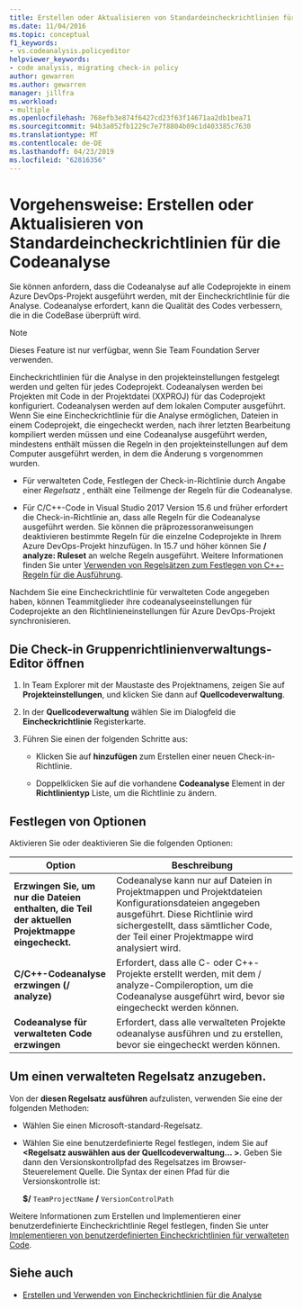 ```yaml
---
title: Erstellen oder Aktualisieren von Standardeincheckrichtlinien für die Codeanalyse
ms.date: 11/04/2016
ms.topic: conceptual
f1_keywords:
- vs.codeanalysis.policyeditor
helpviewer_keywords:
- code analysis, migrating check-in policy
author: gewarren
ms.author: gewarren
manager: jillfra
ms.workload:
- multiple
ms.openlocfilehash: 768efb3e874f6427cd23f63f14671aa2db1bea71
ms.sourcegitcommit: 94b3a052fb1229c7e7f8804b09c1d403385c7630
ms.translationtype: MT
ms.contentlocale: de-DE
ms.lasthandoff: 04/23/2019
ms.locfileid: "62816356"
---
```

# <a name="how-to-create-or-update-standard-code-analysis-check-in-policies"></a>Vorgehensweise: Erstellen oder Aktualisieren von Standardeincheckrichtlinien für die Codeanalyse

Sie können anfordern, dass die Codeanalyse auf alle Codeprojekte in einem Azure DevOps-Projekt ausgeführt werden, mit der Eincheckrichtlinie für die Analyse. Codeanalyse erfordert, kann die Qualität des Codes verbessern, die in die CodeBase überprüft wird.

> [!NOTE]
> Dieses Feature ist nur verfügbar, wenn Sie Team Foundation Server verwenden.

Eincheckrichtlinien für die Analyse in den projekteinstellungen festgelegt werden und gelten für jedes Codeprojekt. Codeanalysen werden bei Projekten mit Code in der Projektdatei (XXPROJ) für das Codeprojekt konfiguriert. Codeanalysen werden auf dem lokalen Computer ausgeführt. Wenn Sie eine Eincheckrichtlinie für die Analyse ermöglichen, Dateien in einem Codeprojekt, die eingecheckt werden, nach ihrer letzten Bearbeitung kompiliert werden müssen und eine Codeanalyse ausgeführt werden, mindestens enthält müssen die Regeln in den projekteinstellungen auf dem Computer ausgeführt werden, in dem die Änderung s vorgenommen wurden.

- Für verwalteten Code, Festlegen der Check-in-Richtlinie durch Angabe einer *Regelsatz* , enthält eine Teilmenge der Regeln für die Codeanalyse.

- Für C/C++-Code in Visual Studio 2017 Version 15.6 und früher erfordert die Check-in-Richtlinie an, dass alle Regeln für die Codeanalyse ausgeführt werden. Sie können die präprozessoranweisungen deaktivieren bestimmte Regeln für die einzelne Codeprojekte in Ihrem Azure DevOps-Projekt hinzufügen. In 15.7 und höher können Sie **/ analyze: Ruleset** an welche Regeln ausgeführt. Weitere Informationen finden Sie unter [Verwenden von Regelsätzen zum Festlegen von C++-Regeln für die Ausführung](using-rule-sets-to-specify-the-cpp-rules-to-run.md).

Nachdem Sie eine Eincheckrichtlinie für verwalteten Code angegeben haben, können Teammitglieder ihre codeanalyseeinstellungen für Codeprojekte an den Richtlinieneinstellungen für Azure DevOps-Projekt synchronisieren.

## <a name="to-open-the-check-in-policy-editor"></a>Die Check-in Gruppenrichtlinienverwaltungs-Editor öffnen

1. In Team Explorer mit der Maustaste des Projektnamens, zeigen Sie auf **Projekteinstellungen**, und klicken Sie dann auf **Quellcodeverwaltung**.

1. In der **Quellcodeverwaltung** wählen Sie im Dialogfeld die **Eincheckrichtlinie** Registerkarte.

1. Führen Sie einen der folgenden Schritte aus:

    - Klicken Sie auf **hinzufügen** zum Erstellen einer neuen Check-in-Richtlinie.

    - Doppelklicken Sie auf die vorhandene **Codeanalyse** Element in der **Richtlinientyp** Liste, um die Richtlinie zu ändern.

## <a name="to-set-policy-options"></a>Festlegen von Optionen

Aktivieren Sie oder deaktivieren Sie die folgenden Optionen:

|Option|Beschreibung|
|------------|-----------------|
|**Erzwingen Sie, um nur die Dateien enthalten, die Teil der aktuellen Projektmappe eingecheckt.**|Codeanalyse kann nur auf Dateien in Projektmappen und Projektdateien Konfigurationsdateien angegeben ausgeführt. Diese Richtlinie wird sichergestellt, dass sämtlicher Code, der Teil einer Projektmappe wird analysiert wird.|
|**C/C++-Codeanalyse erzwingen (/ analyze)**|Erfordert, dass alle C- oder C++-Projekte erstellt werden, mit dem / analyze-Compileroption, um die Codeanalyse ausgeführt wird, bevor sie eingecheckt werden können.|
|**Codeanalyse für verwalteten Code erzwingen**|Erfordert, dass alle verwalteten Projekte odeanalyse ausführen und zu erstellen, bevor sie eingecheckt werden können.|

## <a name="to-specify-a-managed-rule-set"></a>Um einen verwalteten Regelsatz anzugeben.

Von der **diesen Regelsatz ausführen** aufzulisten, verwenden Sie eine der folgenden Methoden:

- Wählen Sie einen Microsoft-standard-Regelsatz.

- Wählen Sie eine benutzerdefinierte Regel festlegen, indem Sie auf  **\<Regelsatz auswählen aus der Quellcodeverwaltung... >**. Geben Sie dann den Versionskontrollpfad des Regelsatzes im Browser-Steuerelement Quelle. Die Syntax der einen Pfad für die Versionskontrolle ist:

   **$/** `TeamProjectName` **/** `VersionControlPath`

Weitere Informationen zum Erstellen und Implementieren einer benutzerdefinierte Eincheckrichtlinie Regel festlegen, finden Sie unter [Implementieren von benutzerdefinierten Eincheckrichtlinien für verwalteten Code](../code-quality/implementing-custom-code-analysis-check-in-policies-for-managed-code.md).

## <a name="see-also"></a>Siehe auch

- [Erstellen und Verwenden von Eincheckrichtlinien für die Analyse](../code-quality/how-to-create-or-update-standard-code-analysis-check-in-policies.md)